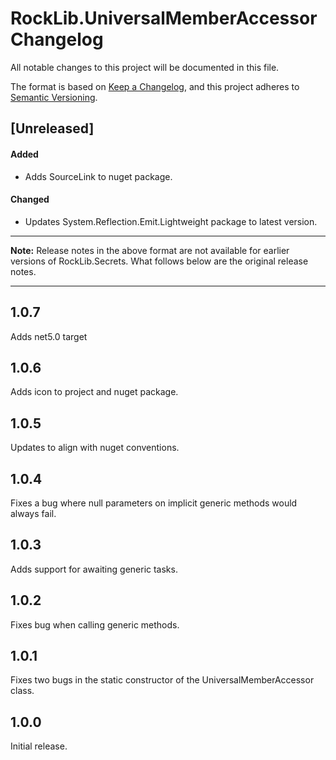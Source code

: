 # RockLib.UniversalMemberAccessor Changelog

All notable changes to this project will be documented in this file.

The format is based on [Keep a Changelog](https://keepachangelog.com/en/1.0.0/),
and this project adheres to [Semantic Versioning](https://semver.org/spec/v2.0.0.html).

## [Unreleased]

#### Added

- Adds SourceLink to nuget package.

#### Changed

- Updates System.Reflection.Emit.Lightweight package to latest version.

----

**Note:** Release notes in the above format are not available for earlier versions of
RockLib.Secrets. What follows below are the original release notes.

----

## 1.0.7

Adds net5.0 target

## 1.0.6

Adds icon to project and nuget package.

## 1.0.5

Updates to align with nuget conventions.

## 1.0.4

Fixes a bug where null parameters on implicit generic methods would always fail.

## 1.0.3

Adds support for awaiting generic tasks.

## 1.0.2

Fixes bug when calling generic methods.

## 1.0.1

Fixes two bugs in the static constructor of the UniversalMemberAccessor class.

## 1.0.0

Initial release.

